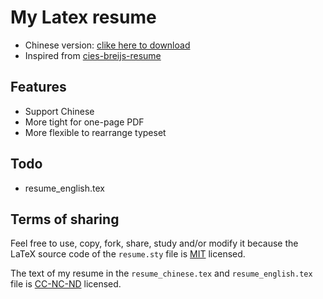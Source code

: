 # My Latex resume
- Chinese version: [clike here to download]()
- Inspired from [cies-breijs-resume](https://github.com/cies/resume)

## Features

- Support Chinese
- More tight for one-page PDF
- More flexible to rearrange typeset

## Todo
- resume_english.tex


## Terms of sharing

Feel free to use, copy, fork, share, study and/or modify it because the LaTeX source code of the `resume.sty` file is [MIT](http://en.wikipedia.org/wiki/MIT_License) licensed.

The text of my resume in the `resume_chinese.tex` and `resume_english.tex` file is [CC-NC-ND](http://creativecommons.org/licenses/by-nc-nd/3.0/) licensed.
